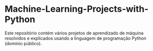 # Machine-Learning-Projects-with-Python
Este repositório contém vários projetos de aprendizado de máquina resolvidos e explicados usando a linguagem de programação Python (domínio público).
